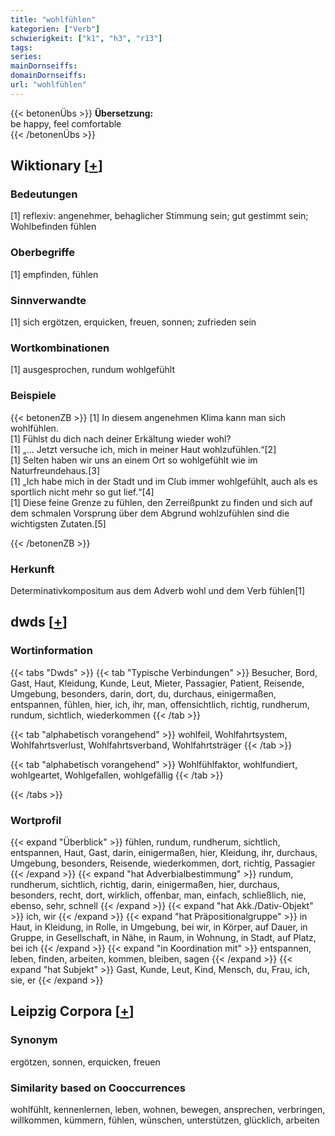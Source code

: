 ```yaml
---
title: "wohlfühlen"
kategorien: ["Verb"]
schwierigkeit: ["k1", "h3", "r13"]
tags:
series:
mainDornseiffs:
domainDornseiffs:
url: "wohlfühlen"
---
```


{{< betonenÜbs >}}
**Übersetzung:**  
be happy, feel comfortable  
{{< /betonenÜbs >}}

## Wiktionary [[+](https://de.wiktionary.org/wiki/wohlfühlen)]

### Bedeutungen
[1] reflexiv: angenehmer, behaglicher Stimmung sein; gut gestimmt sein; Wohlbefinden fühlen  

### Oberbegriffe
[1] empfinden, fühlen  

### Sinnverwandte
[1] sich ergötzen, erquicken, freuen, sonnen; zufrieden sein  

### Wortkombinationen
[1] ausgesprochen, rundum wohlgefühlt  

### Beispiele
{{< betonenZB >}}
[1] In diesem angenehmen Klima kann man sich wohlfühlen.  
[1] Fühlst du dich nach deiner Erkältung wieder wohl?  
[1] „… Jetzt versuche ich, mich in meiner Haut wohlzufühlen.“[2]  
[1] Selten haben wir uns an einem Ort so wohlgefühlt wie im Naturfreundehaus.[3]  
[1] „Ich habe mich in der Stadt und im Club immer wohlgefühlt, auch als es sportlich nicht mehr so gut lief.“[4]  
[1] Diese feine Grenze zu fühlen, den Zerreißpunkt zu finden und sich auf dem schmalen Vorsprung über dem Abgrund wohlzufühlen sind die wichtigsten Zutaten.[5]  

{{< /betonenZB >}}
### Herkunft
Determinativkompositum aus dem Adverb wohl und dem Verb fühlen[1]  



## dwds [[+](https://www.dwds.de/wb/wohlfühlen)]

### Wortinformation
{{< tabs "Dwds" >}}
{{< tab "Typische Verbindungen" >}}
Besucher, Bord, Gast, Haut, Kleidung, Kunde, Leut, Mieter, Passagier, Patient, Reisende, Umgebung, besonders, darin, dort, du, durchaus, einigermaßen, entspannen, fühlen, hier, ich, ihr, man, offensichtlich, richtig, rundherum, rundum, sichtlich, wiederkommen
{{< /tab >}}

{{< tab "alphabetisch vorangehend" >}}
wohlfeil, Wohlfahrtsystem, Wohlfahrtsverlust, Wohlfahrtsverband, Wohlfahrtsträger
{{< /tab >}}

{{< tab "alphabetisch vorangehend" >}}
Wohlfühlfaktor, wohlfundiert, wohlgeartet, Wohlgefallen, wohlgefällig
{{< /tab >}}

{{< /tabs >}}

### Wortprofil
{{< expand "Überblick" >}} fühlen, rundum, rundherum, sichtlich, entspannen, Haut, Gast, darin, einigermaßen, hier, Kleidung, ihr, durchaus, Umgebung, besonders, Reisende, wiederkommen, dort, richtig, Passagier {{< /expand >}}
{{< expand "hat Adverbialbestimmung" >}} rundum, rundherum, sichtlich, richtig, darin, einigermaßen, hier, durchaus, besonders, recht, dort, wirklich, offenbar, man, einfach, schließlich, nie, ebenso, sehr, schnell {{< /expand >}}
{{< expand "hat Akk./Dativ-Objekt" >}} ich, wir {{< /expand >}}
{{< expand "hat Präpositionalgruppe" >}} in Haut, in Kleidung, in Rolle, in Umgebung, bei wir, in Körper, auf Dauer, in Gruppe, in Gesellschaft, in Nähe, in Raum, in Wohnung, in Stadt, auf Platz, bei ich {{< /expand >}}
{{< expand "in Koordination mit" >}} entspannen, leben, finden, arbeiten, kommen, bleiben, sagen {{< /expand >}}
{{< expand "hat Subjekt" >}} Gast, Kunde, Leut, Kind, Mensch, du, Frau, ich, sie, er {{< /expand >}}

## Leipzig Corpora [[+](https://corpora.uni-leipzig.de/en/res?word=wohlfühlen&corpusId=deu_newscrawl-public_2018)]


### Synonym
ergötzen, sonnen, erquicken, freuen


### Similarity based on Cooccurrences
wohlfühlt, kennenlernen, leben, wohnen, bewegen, ansprechen, verbringen, willkommen, kümmern, fühlen, wünschen, unterstützen, glücklich, arbeiten


